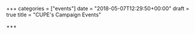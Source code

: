 +++
categories = ["events"]
date = "2018-05-07T12:29:50+00:00"
draft = true
title = "CUPE's Campaign Events"

+++
